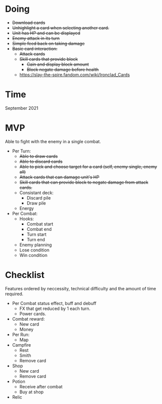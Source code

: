 # Doing
* ~~Download cards~~
* ~~Unhighlight a card when selecting another card.~~
* ~~Unit has HP and can be displayed~~
* ~~Enemy attack in its turn~~
* ~~Simple feed back on taking damage~~
* ~~Basic card interaction:~~
    * ~~Attack cards~~
    * ~~Skill cards that provide block~~
        * ~~Gain and display block amount~~
        * ~~Block negate damage before health~~
    * https://slay-the-spire.fandom.com/wiki/Ironclad_Cards
# Time
September 2021
# MVP
Able to fight with the enemy in a single combat.

* Per Turn:
    * ~~Able to draw cards~~
    * ~~Able to discard cards~~
    * ~~Able to pick and choose target for a card (self, enemy single, enemy all)~~
    * ~~Attack cards that can damage unit's HP~~
    * ~~Skill cards that can provide block to negate damage from attack cards.~~
    * Consistant deck:
        * Discard pile
        * Draw pile
    * Energy
* Per Combat:
    * Hooks:
        * Combat start
        * Combat end
        * Turn start
        * Turn end
    * Enemy planning
    * Lose condition
    * Win condition

# Checklist
Features ordered by neccessity, technical difficulty and the amount of time required.

* Per Combat status effect, buff and debuff
    * FX that get reduced by 1 each turn.
    * Power cards.
* Combat reward:
    * New card
    * Money
* Per Run:
    * Map
* Campfire
    * Rest
    * Smith
    * Remove card
* Shop
    * New card
    * Remove card
* Potion
    * Receive after combat
    * Buy at shop
* Relic